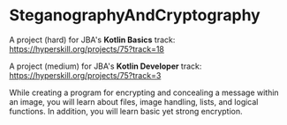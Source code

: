 # SteganographyAndCryptography
A project (hard) for JBA's **Kotlin Basics** track: https://hyperskill.org/projects/75?track=18

A project (medium) for JBA's **Kotlin Developer** track: https://hyperskill.org/projects/75?track=3

While creating a program for encrypting and concealing a message within an image, 
you will learn about files, image handling, lists, and logical functions. 
In addition, you will learn basic yet strong encryption.
